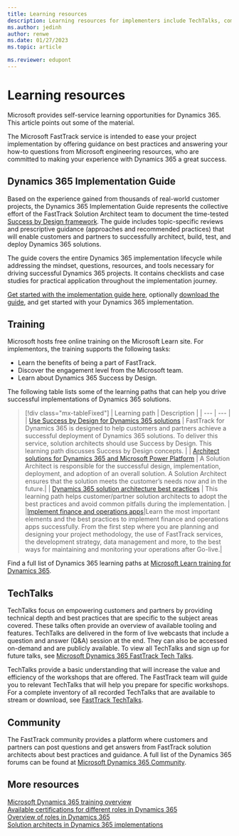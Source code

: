 ```yaml
---
title: Learning resources
description: Learning resources for implementers include TechTalks, community forums, and free learning paths on Microsoft Learn.
ms.author: jedinh
author: renwe
ms.date: 01/27/2023
ms.topic: article

ms.reviewer: edupont
---
```


# Learning resources

Microsoft provides self-service learning opportunities for Dynamics 365. This article points out some of the material.

The Microsoft FastTrack service is intended to ease your project implementation by offering guidance on best practices and answering your how-to questions from Microsoft engineering resources, who are committed to making your experience with Dynamics 365 a great success.  

## Dynamics 365 Implementation Guide

Based on the experience gained from thousands of real-world customer projects, the Dynamics 365 Implementation Guide represents the collective effort of the FastTrack Solution Architect team to document the time-tested [Success by Design framework](success-by-design-overview.md). The guide includes topic-specific reviews and prescriptive guidance (approaches and recommended practices) that will enable customers and partners to successfully architect, build, test, and deploy Dynamics 365 solutions.

The guide covers the entire Dynamics 365 implementation lifecycle while addressing the mindset, questions, resources, and tools necessary for driving successful Dynamics 365 projects. It contains checklists and case studies for practical application throughout the implementation journey.

[Get started with the implementation guide here](/dynamics365/guidance/implementation-guide/overview), optionally [download the guide](https://aka.ms/D365ImplementationGuide), and get started with your Dynamics 365 implementation.

## Training

Microsoft hosts free online training on the Microsoft Learn site. For implementors, the training supports the following tasks:

* Learn the benefits of being a part of FastTrack.
* Discover the engagement level from the Microsoft team.
* Learn about Dynamics 365 Success by Design.

The following table lists some of the learning paths that can help you drive successful implementations of Dynamics 365 solutions.

> [!div class="mx-tableFixed"]
> | Learning path     | Description      |
> |  ---    | ---      |
> |  [Use Success by Design for Dynamics 365 solutions](/training/paths/use-success-design/?ns-enrollment-type=learningpath&ns-enrollment-id=learn-dynamics.use-success-design) | FastTrack for Dynamics 365 is designed to help customers and partners achieve a successful deployment of Dynamics 365 solutions. To deliver this service, solution architects should use Success by Design. This learning path discusses Success by Design concepts. |
> |  [Architect solutions for Dynamics 365 and Microsoft Power Platform](/training/paths/become-solution-architect/)    |   A Solution Architect is responsible for the successful design, implementation, deployment, and adoption of an overall solution. A Solution Architect ensures that the solution meets the customer’s needs now and in the future.|
> | [Dynamics 365 solution architecture best practices](/training/paths/dynamics-365-solution-architecture-best-practices/)     |  This learning path helps customer/partner solution architects to adopt the best practices and avoid common pitfalls during the implementation.  |
> |[Implement finance and operations apps](/training/paths/implement-finance-operations/)|Learn the most important elements and the best practices to implement finance and operations apps successfully. From the first step where you are planning and designing your project methodology, the use of FastTrack services, the development strategy, data management and more, to the best ways for maintaining and monitoring your operations after Go-live.|  

Find a full list of Dynamics 365 learning paths at [Microsoft Learn training for Dynamics 365](/training/dynamics365/).

## TechTalks

TechTalks focus on empowering customers and partners by providing technical depth and best practices that are specific to the subject areas covered. These talks often provide an overview of available tooling and features. TechTalks are delivered in the form of live webcasts that include a question and answer (Q&A) session at the end. They can also be accessed on-demand and are publicly available. To view all TechTalks and sign up for future talks, see [Microsoft Dynamics 365 FastTrack Tech Talks](https://community.dynamics.com/blogs/?blogid=e624b369-bfb9-4c57-8f1b-b3656ac91f5a).

TechTalks provide a basic understanding that will increase the value and efficiency of the workshops that are offered. The FastTrack team will guide you to relevant TechTalks that will help you prepare for specific workshops. For a complete inventory of all recorded TechTalks that are available to stream or download, see [FastTrack TechTalks](https://community.dynamics.com/blogs/?blogid=e624b369-bfb9-4c57-8f1b-b3656ac91f5a).

<!--* [Dynamics 365 Customer Service, Field Service, Marketing and Sales TechTalks](https://community.dynamics.com/365/b/techtalks?tagsToFilter=Customer%20Engagement)
* [Dynamics 365 Commerce, Finance, Project Operations, and Supply Chain Management TechTalks](https://community.dynamics.com/365/b/techtalks?c=Finance%20and%20Operations)-->

## Community

The FastTrack community provides a platform where customers and partners can post questions and get answers from FastTrack solution architects about best practices and guidance. A full list of the Dynamics 365 forums can be found at [Microsoft Dynamics 365 Community](https://community.dynamics.com/).

## More resources

[Microsoft Dynamics 365 training overview](../get-started/training/index.md)  
[Available certifications for different roles in Dynamics 365](/dynamics365/guidance/roles/certifications)  
[Overview of roles in Dynamics 365](/dynamics365/guidance/roles/overview)  
[Solution architects in Dynamics 365 implementations](/dynamics365/guidance/roles/solution-architect)  
